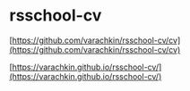 # rsschool-cv
[https://github.com/varachkin/rsschool-cv/cv](https://github.com/varachkin/rsschool-cv/cv)


[https://varachkin.github.io/rsschool-cv/](https://varachkin.github.io/rsschool-cv/)
